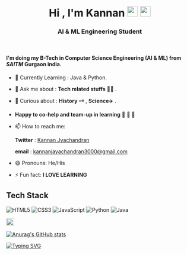 <h1 align="center">Hi , I'm Kannan <img src="https://media.giphy.com/media/hvRJCLFzcasrR4ia7z/giphy.gif" width="28"> <img src="https://emojis.slackmojis.com/emojis/images/1531849430/4246/blob-sunglasses.gif?1531849430" width="28"/></h3></h1>
<h3 align="center">AI & ML Engineering Student</h3>
<br>

<h4>  I'm doing my B-Tech in Computer Science Engineering (AI & ML) from <i>SAITM</i> Gurgaon india. </h4>


- 🌱 Currently Learning : Java & Python.


- 💬 Ask me about : **Tech related stuffs** 🧑‍💻 .


-  🤔 Curious about :  **History** 🗝️ , **Science**✈️ .

 
- **Happy to co-help and team-up in learning** 🥇 🥈 🥉


- 📫 How to reach me: 

     **Twitter**  : [Kannan Jyachandran](https://twitter.com/kannanj362)
    
     **email** : kannanjayachandran3000@gmail.com


- 😄 Pronouns: He/His


- ⚡ Fun fact: **I LOVE LEARNING**


## Tech Stack
![HTML5](https://img.shields.io/badge/HTML5-E34F26?style=for-the-badge&logo=html5&logoColor=white)
![CSS3](https://img.shields.io/badge/CSS3-1572B6?style=for-the-badge&logo=css3&logoColor=white)
![JavaScript](https://img.shields.io/badge/JavaScript-323330?style=for-the-badge&logo=javascript&logoColor=F7DF1E)
![Python](https://img.shields.io/badge/Python-FFD43B?style=for-the-badge&logo=python&logoColor=darkgreen)
![Java](https://img.shields.io/badge/Java-ED8B00?style=for-the-badge&logo=java&logoColor=white)

<a href="https://developer.mozilla.org/en-US/docs/Web/JavaScript" title="JavaScript"><img src="https://github.com/get-icon/geticon/raw/master/icons/javascript.svg" alt="JavaScript" width="21px" height="21px"></a>

[![Anurag's GitHub stats](https://github-readme-stats.vercel.app/api?username=kannanjayachandran)](https://github.com/anuraghazra/github-readme-stats)


[![Typing SVG](https://readme-typing-svg.herokuapp.com?font=sans&color=11E6F7&size=60&center=true&width=800&height=200&lines=Thank+You+.+Visit+Again)](https://git.io/typing-svg)
